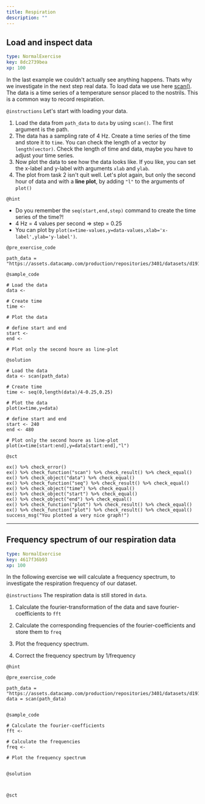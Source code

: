 ```yaml
---
title: Respiration
description: ""
---
```


## Load and inspect data

```yaml
type: NormalExercise
key: 8dc2739bea
xp: 100
```

In the last example we couldn't actually see anything happens. Thats why we investigate in the next step real data. To load data we use here [scan()](https://www.rdocumentation.org/packages/base/versions/3.5.3/topics/scan). The data is a time series of a temperature sensor placed to the nostrils. This is a common way to record respiration. 



`@instructions`
Let's start with loading your data. 
1. Load the data from ```path_data``` to ```data``` by using ```scan()```. The first argument is the path. 
2. The data has a sampling rate of 4 Hz. Create a time series of the time and store it to ```time```. You can check the length of a vector by ```length(vector)```. Check the length of time and data, maybe you have to adjust your time series. 
3. Now plot the data to see how the data looks like. If you like, you can set the x-label and y-label with arguments ```xlab``` and ```ylab```.
4. The plot from task 2 isn't quit well. Let's plot again, but only the second hour of data and with a **line plot**, by adding ```"l"``` to the arguments of ```plot()```

`@hint`
- Do you remember the ```seq(start,end,step)``` command to create the time series of the time?!
- 4 Hz = 4 values per second => step = 0.25
- You can plot by ```plot(x=time-values,y=data-values,xlab='x-label',ylab='y-label')```.

`@pre_exercise_code`
```{r}
path_data = "https://assets.datacamp.com/production/repositories/3401/datasets/d191ac1f6ae2fda3392c4d41b892ba8bd2822bf3/atmung.dat"
```

`@sample_code`
```{r}
# Load the data
data <- 

# Create time
time <- 

# Plot the data

# define start and end
start <- 
end <- 

# Plot only the second houre as line-plot
```

`@solution`
```{r}
# Load the data
data <- scan(path_data)

# Create time
time <- seq(0,length(data)/4-0.25,0.25)

# Plot the data
plot(x=time,y=data)

# define start and end
start <- 240
end <- 480

# Plot only the second houre as line-plot
plot(x=time[start:end],y=data[start:end],"l")
```

`@sct`
```{r}
ex() %>% check_error()
ex() %>% check_function("scan") %>% check_result() %>% check_equal()
ex() %>% check_object("data") %>% check_equal()
ex() %>% check_function("seq") %>% check_result() %>% check_equal()
ex() %>% check_object("time") %>% check_equal()
ex() %>% check_object("start") %>% check_equal()
ex() %>% check_object("end") %>% check_equal()
ex() %>% check_function("plot") %>% check_result() %>% check_equal()
ex() %>% check_function("plot") %>% check_result() %>% check_equal()
success_msg("You plotted a very nice graph!")
```

---

## Frequency spectrum of our respiration data

```yaml
type: NormalExercise
key: 4617f36b93
xp: 100
```

In the following exercise we will calculate a frequency spectrum, to investigate the respiration frequency of our dataset.


`@instructions`
The respiration data is still stored in ```data```.
1. Calculate the fourier-transformation of the data and save fourier-coefficients to ```fft```

2. Calculate the corresponding frequencies of the fourier-coefficients and store them to ```freq```

3. Plot the frequency spectrum.

3. Correct the frequency spectrum by 1/frequency

`@hint`


`@pre_exercise_code`
```{r}
path_data = "https://assets.datacamp.com/production/repositories/3401/datasets/d191ac1f6ae2fda3392c4d41b892ba8bd2822bf3/atmung.dat"
data = scan(path_data)


```

`@sample_code`
```{r}
# Calculate the fourier-coefficients
fft <-

# Calculate the frequencies
freq <- 

# Plot the frequency spectrum


```

`@solution`
```{r}


```

`@sct`
```{r}

```
